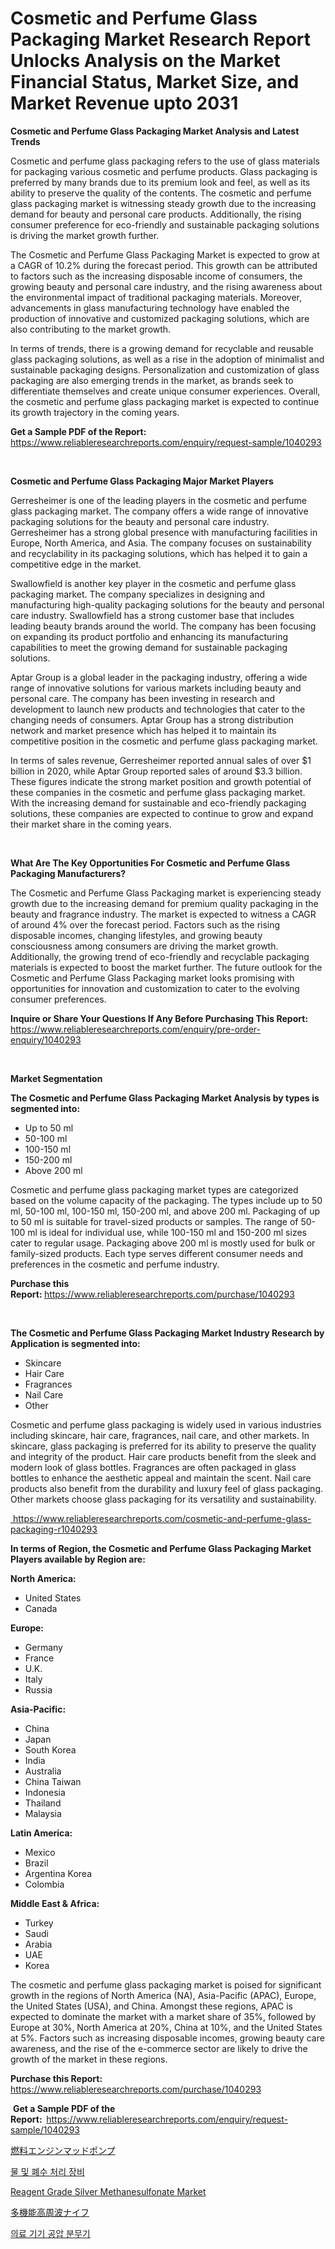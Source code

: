 <p><h1>Cosmetic and Perfume Glass Packaging Market Research Report Unlocks Analysis on the Market Financial Status, Market Size, and Market Revenue upto 2031</h1></p><p><strong>Cosmetic and Perfume Glass Packaging Market Analysis and Latest Trends</strong></p>
<p><p>Cosmetic and perfume glass packaging refers to the use of glass materials for packaging various cosmetic and perfume products. Glass packaging is preferred by many brands due to its premium look and feel, as well as its ability to preserve the quality of the contents. The cosmetic and perfume glass packaging market is witnessing steady growth due to the increasing demand for beauty and personal care products. Additionally, the rising consumer preference for eco-friendly and sustainable packaging solutions is driving the market growth further.</p><p>The Cosmetic and Perfume Glass Packaging Market is expected to grow at a CAGR of 10.2% during the forecast period. This growth can be attributed to factors such as the increasing disposable income of consumers, the growing beauty and personal care industry, and the rising awareness about the environmental impact of traditional packaging materials. Moreover, advancements in glass manufacturing technology have enabled the production of innovative and customized packaging solutions, which are also contributing to the market growth.</p><p>In terms of trends, there is a growing demand for recyclable and reusable glass packaging solutions, as well as a rise in the adoption of minimalist and sustainable packaging designs. Personalization and customization of glass packaging are also emerging trends in the market, as brands seek to differentiate themselves and create unique consumer experiences. Overall, the cosmetic and perfume glass packaging market is expected to continue its growth trajectory in the coming years.</p></p>
<p><strong>Get a Sample PDF of the Report:&nbsp;</strong> <a href="https://www.reliableresearchreports.com/enquiry/request-sample/1040293">https://www.reliableresearchreports.com/enquiry/request-sample/1040293</a></p>
<p>&nbsp;</p>
<p><strong>Cosmetic and Perfume Glass Packaging Major Market Players</strong></p>
<p><p>Gerresheimer is one of the leading players in the cosmetic and perfume glass packaging market. The company offers a wide range of innovative packaging solutions for the beauty and personal care industry. Gerresheimer has a strong global presence with manufacturing facilities in Europe, North America, and Asia. The company focuses on sustainability and recyclability in its packaging solutions, which has helped it to gain a competitive edge in the market.</p><p>Swallowfield is another key player in the cosmetic and perfume glass packaging market. The company specializes in designing and manufacturing high-quality packaging solutions for the beauty and personal care industry. Swallowfield has a strong customer base that includes leading beauty brands around the world. The company has been focusing on expanding its product portfolio and enhancing its manufacturing capabilities to meet the growing demand for sustainable packaging solutions.</p><p>Aptar Group is a global leader in the packaging industry, offering a wide range of innovative solutions for various markets including beauty and personal care. The company has been investing in research and development to launch new products and technologies that cater to the changing needs of consumers. Aptar Group has a strong distribution network and market presence which has helped it to maintain its competitive position in the cosmetic and perfume glass packaging market.</p><p>In terms of sales revenue, Gerresheimer reported annual sales of over $1 billion in 2020, while Aptar Group reported sales of around $3.3 billion. These figures indicate the strong market position and growth potential of these companies in the cosmetic and perfume glass packaging market. With the increasing demand for sustainable and eco-friendly packaging solutions, these companies are expected to continue to grow and expand their market share in the coming years.</p></p>
<p>&nbsp;</p>
<p><strong>What Are The Key Opportunities For Cosmetic and Perfume Glass Packaging Manufacturers?</strong></p>
<p><p>The Cosmetic and Perfume Glass Packaging market is experiencing steady growth due to the increasing demand for premium quality packaging in the beauty and fragrance industry. The market is expected to witness a CAGR of around 4% over the forecast period. Factors such as the rising disposable incomes, changing lifestyles, and growing beauty consciousness among consumers are driving the market growth. Additionally, the growing trend of eco-friendly and recyclable packaging materials is expected to boost the market further. The future outlook for the Cosmetic and Perfume Glass Packaging market looks promising with opportunities for innovation and customization to cater to the evolving consumer preferences.</p></p>
<p><strong>Inquire or Share Your Questions If Any Before Purchasing This Report:</strong> <a href="https://www.reliableresearchreports.com/enquiry/pre-order-enquiry/1040293">https://www.reliableresearchreports.com/enquiry/pre-order-enquiry/1040293</a></p>
<p>&nbsp;</p>
<p><strong>Market Segmentation</strong></p>
<p><strong>The Cosmetic and Perfume Glass Packaging Market Analysis by types is segmented into:</strong></p>
<p><ul><li>Up to 50 ml</li><li>50-100 ml</li><li>100-150 ml</li><li>150-200 ml</li><li>Above 200 ml</li></ul></p>
<p><p>Cosmetic and perfume glass packaging market types are categorized based on the volume capacity of the packaging. The types include up to 50 ml, 50-100 ml, 100-150 ml, 150-200 ml, and above 200 ml. Packaging of up to 50 ml is suitable for travel-sized products or samples. The range of 50-100 ml is ideal for individual use, while 100-150 ml and 150-200 ml sizes cater to regular usage. Packaging above 200 ml is mostly used for bulk or family-sized products. Each type serves different consumer needs and preferences in the cosmetic and perfume industry.</p></p>
<p><strong>Purchase this Report:&nbsp;</strong><a href="https://www.reliableresearchreports.com/purchase/1040293">https://www.reliableresearchreports.com/purchase/1040293</a></p>
<p>&nbsp;</p>
<p><strong>The Cosmetic and Perfume Glass Packaging Market Industry Research by Application is segmented into:</strong></p>
<p><ul><li>Skincare</li><li>Hair Care</li><li>Fragrances</li><li>Nail Care</li><li>Other</li></ul></p>
<p><p>Cosmetic and perfume glass packaging is widely used in various industries including skincare, hair care, fragrances, nail care, and other markets. In skincare, glass packaging is preferred for its ability to preserve the quality and integrity of the product. Hair care products benefit from the sleek and modern look of glass bottles. Fragrances are often packaged in glass bottles to enhance the aesthetic appeal and maintain the scent. Nail care products also benefit from the durability and luxury feel of glass packaging. Other markets choose glass packaging for its versatility and sustainability.</p></p>
<p><a href="https://www.reliableresearchreports.com/cosmetic-and-perfume-glass-packaging-r1040293">&nbsp;https://www.reliableresearchreports.com/cosmetic-and-perfume-glass-packaging-r1040293</a></p>
<p><strong>In terms of Region, the Cosmetic and Perfume Glass Packaging Market Players available by Region are:</strong></p>
<p>
    <p> <strong> North America: </strong>
        <ul>
            <li>United States</li>
            <li>Canada</li>
        </ul>
        </p> 
    <p> <strong> Europe: </strong>
        <ul>
            <li>Germany</li>
            <li>France</li>
            <li>U.K.</li>
            <li>Italy</li>
            <li>Russia</li>
        </ul>
        </p> 
    <p> <strong> Asia-Pacific: </strong>
        <ul>
            <li>China</li>
            <li>Japan</li>
            <li>South Korea</li>
            <li>India</li>
            <li>Australia</li>
            <li>China Taiwan</li>
            <li>Indonesia</li>
            <li>Thailand</li>
            <li>Malaysia</li>
        </ul>
        </p> 
    <p> <strong> Latin America: </strong>
        <ul>
            <li>Mexico</li>
            <li>Brazil</li>
            <li>Argentina Korea</li>
            <li>Colombia</li>
        </ul>
        </p> 
    <p> <strong> Middle East & Africa: </strong>
        <ul>
            <li>Turkey</li>
            <li>Saudi</li>
            <li>Arabia</li>
            <li>UAE</li>
            <li>Korea</li>
        </ul>
    </p>
    </p>
<p><p>The cosmetic and perfume glass packaging market is poised for significant growth in the regions of North America (NA), Asia-Pacific (APAC), Europe, the United States (USA), and China. Amongst these regions, APAC is expected to dominate the market with a market share of 35%, followed by Europe at 30%, North America at 20%, China at 10%, and the United States at 5%. Factors such as increasing disposable incomes, growing beauty care awareness, and the rise of the e-commerce sector are likely to drive the growth of the market in these regions.</p></p>
<p><strong>Purchase this Report: </strong><a href="https://www.reliableresearchreports.com/purchase/1040293">https://www.reliableresearchreports.com/purchase/1040293</a></p>
<p>&nbsp;<strong>Get a Sample PDF of the Report:&nbsp;&nbsp;</strong><a href="https://www.reliableresearchreports.com/enquiry/request-sample/1040293">https://www.reliableresearchreports.com/enquiry/request-sample/1040293</a></p>
<p><strong></strong></p>
<p><p><a href="https://github.com/bucuel854722/Market-Research-Report-List-2/blob/main/3288859139969.md">燃料エンジンマッドポンプ</a></p><p><a href="https://medium.com/@howaoole34545/2024%EB%85%84%EB%B6%80%ED%84%B0-2031%EB%85%84%EA%B9%8C%EC%A7%80%EC%9D%98-%EB%AC%BC-%EB%B0%8F-%ED%8F%90%EC%88%98-%EC%B2%98%EB%A6%AC-%EC%9E%A5%EB%B9%84-%EC%8B%9C%EC%9E%A5-%EC%8B%A0%ED%9D%A5-%EB%8F%99%ED%96%A5%EA%B3%BC-%EC%A0%84%EB%A7%9D-c80228b5c854">물 및 폐수 처리 장비</a></p><p><a href="https://github.com/juancolorado15/Market-Research-Report-List-3/blob/main/reagent-grade-silver-methanesulfonate-market.md">Reagent Grade Silver Methanesulfonate Market</a></p><p><a href="https://github.com/xemfu2379520/Market-Research-Report-List-2/blob/main/4889534139968.md">多機能高周波ナイフ</a></p><p><a href="https://github.com/lzuwsfreyoq70/Market-Research-Report-List-2/blob/main/2841099147879.md">의료 기기 공압 분무기</a></p></p>